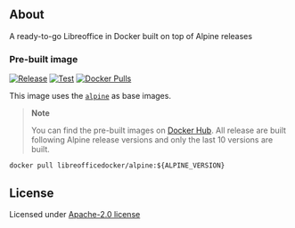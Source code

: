 ## About

A ready-to-go Libreoffice in Docker built on top of Alpine releases

### Pre-built image

[![Release](https://github.com/libreofficedocker/alpine/actions/workflows/release.yml/badge.svg)](https://github.com/libreofficedocker/alpine/actions/workflows/release.yml)
[![Test](https://github.com/libreofficedocker/alpine/actions/workflows/test.yml/badge.svg)](https://github.com/libreofficedocker/alpine/actions/workflows/test.yml)
[![Docker Pulls](https://img.shields.io/docker/pulls/libreofficedocker/alpine)](https://hub.docker.com/r/libreofficedocker/alpine)

This image uses the [`alpine`](https://hub.docker.com/_/alpine) as base images.

> **Note**
>
> You can find the pre-built images on [Docker Hub](https://hub.docker.com/u/libreofficedocker).
> All release are built following Alpine release versions and only the last 10 versions are built.

```
docker pull libreofficedocker/alpine:${ALPINE_VERSION}
```

## License

Licensed under [Apache-2.0 license](LICENSE)
